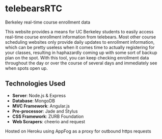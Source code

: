 telebearsRTC
============

Berkeley real-time course enrollment data

This website provides a means for UC Berkeley students to easily access real-time course enrollment information from telebears. Most other course scheduling websites only provide daily updates to enrollment information, which can be pretty useless when it comes time to actually registering for your classes, resulting in haphazardly coming up with some sort of backup plan on the spot. With this tool, you can keep checking enrollment data throughout the day or over the course of several days and immediately see when spots open up.

Technologies Used
-----------------

- **Server**: Node.js & Express
- **Database**: MongoDB
- **MVC Framework**: Angular.js
- **Pre-processor**: Jade and Stylus
- **CSS Framework**: ZURB Foundation
- **Web Scrapers**: cheerio and request

Hosted on Heroku using AppFog as a proxy for outbound https requests